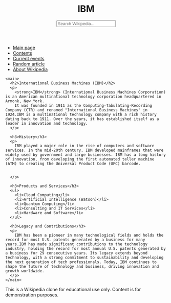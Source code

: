<!DOCTYPE html>
<html lang="en">
<head>
  <meta charset="UTF-8">
  <title>IBM - Wikipedia Clone</title>
  <link rel="stylesheet" href="style.css">
</head>
<body>
  <header>
    <h1>IBM</h1>
    <input type="text" placeholder="Search Wikipedia...">
  </header>

  <div class="container">
    <aside>
      <nav>
        <ul>
          <li><a href="#">Main page</a></li>
          <li><a href="#">Contents</a></li>
          <li><a href="#">Current events</a></li>
          <li><a href="#">Random article</a></li>
          <li><a href="#">About Wikipedia</a></li>
        </ul>
      </nav>
    </aside>

    <main>
      <h2>International Business Machines (IBM)</h2>
      <p>
        <strong>IBM</strong> (International Business Machines Corporation) is an American multinational technology corporation headquartered in Armonk, New York.
        It was founded in 1911 as the Computing-Tabulating-Recording Company (CTR) and renamed "International Business Machines" in 1924.IBM is a multinational technology company with a rich history dating back to 1911. Over the years, it has established itself as a leader in innovation and technology.
      </p>

      <h3>History</h3>
      <p>
        IBM played a major role in the rise of computers and software services. In the mid-20th century, IBM developed mainframes that were widely used by government and large businesses. IBM has a long history of innovation, from developing the first automated teller machine (ATM) to creating the Universal Product Code (UPC) barcode.


      </p>

      <h3>Products and Services</h3>
      <ul>
        <li>Cloud Computing</li>
        <li>Artificial Intelligence (Watson)</li>
        <li>Quantum Computing</li>
        <li>Consulting and IT Services</li>
        <li>Hardware and Software</li>
      </ul>

      <h3>Legacy and Contributions</h3>
      <p>
        IBM has been a pioneer in many technological fields and holds the record for most U.S. patents generated by a business for many years.IBM has made significant contributions to the technology industry, holding the record for most annual U.S. patents generated by a business for 29 consecutive years. Its legacy extends beyond technology, with a strong commitment to sustainability and developing the next generation of tech professionals. Today, IBM continues to shape the future of technology and business, driving innovation and growth worldwide.
      </p>
    </main>
  </div>

  <footer>
    <p>This is a Wikipedia clone for educational use only. Content is for demonstration purposes.</p>
  </footer>
</body>
</html> 
